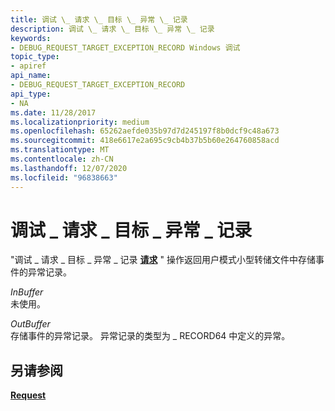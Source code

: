 ```yaml
---
title: 调试 \_ 请求 \_ 目标 \_ 异常 \_ 记录
description: 调试 \_ 请求 \_ 目标 \_ 异常 \_ 记录
keywords:
- DEBUG_REQUEST_TARGET_EXCEPTION_RECORD Windows 调试
topic_type:
- apiref
api_name:
- DEBUG_REQUEST_TARGET_EXCEPTION_RECORD
api_type:
- NA
ms.date: 11/28/2017
ms.localizationpriority: medium
ms.openlocfilehash: 65262aefde035b97d7d245197f8b0dcf9c48a673
ms.sourcegitcommit: 418e6617e2a695c9cb4b37b5b60e264760858acd
ms.translationtype: MT
ms.contentlocale: zh-CN
ms.lasthandoff: 12/07/2020
ms.locfileid: "96838663"
---
```

# <a name="debug_request_target_exception_record"></a>调试 \_ 请求 \_ 目标 \_ 异常 \_ 记录


"调试 \_ 请求 \_ 目标 \_ 异常 \_ 记录 [**请求**](request.md) " 操作返回用户模式小型转储文件中存储事件的异常记录。

<span id="InBuffer"></span><span id="inbuffer"></span><span id="INBUFFER"></span>*InBuffer*  
未使用。

<span id="OutBuffer"></span><span id="outbuffer"></span><span id="OUTBUFFER"></span>*OutBuffer*  
存储事件的异常记录。 异常记录的类型为 \_ RECORD64 中定义的异常。

## <a name="span-idsee_alsospansee-also"></a><span id="see_also"></span>另请参阅


[**Request**](request.md)

 

 







